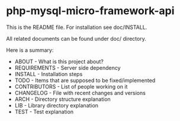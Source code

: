 php-mysql-micro-framework-api
=============================

This is the README file.
For installation see doc/INSTALL.

All related documents can be found under doc/ directory.

Here is a summary:

- ABOUT           - What is this project about?
- REQUIREMENTS    - Server side dependency
- INSTALL         - Installation steps
- TODO            - Items that are supposed to be fixed/implemented
- CONTRIBUTORS    - List of people working on it
- CHANGELOG       - File with recent changes and versions
- ARCH            - Directory structure explanation
- LIB             - Library directory explanation
- TEST            - Test explanation
